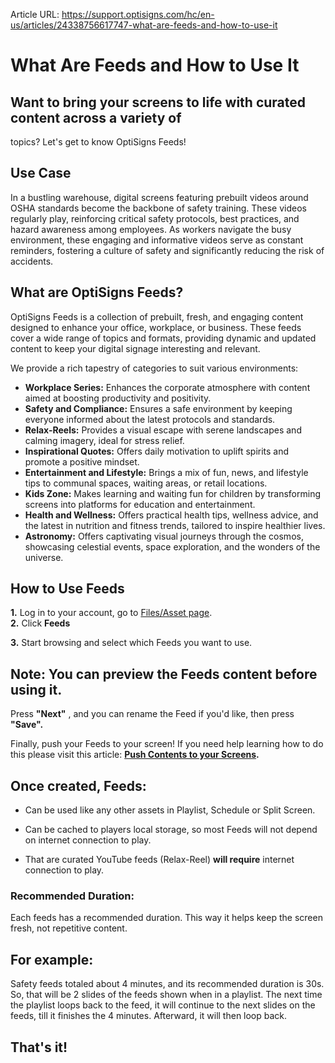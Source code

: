 Article URL: https://support.optisigns.com/hc/en-us/articles/24338756617747-what-are-feeds-and-how-to-use-it

# What Are Feeds and How to Use It

## Want to bring your screens to life with curated content across a variety of
topics? Let's get to know OptiSigns Feeds!

Use Case  
---  
In a bustling warehouse, digital screens featuring prebuilt videos around OSHA
standards become the backbone of safety training. These videos regularly play,
reinforcing critical safety protocols, best practices, and hazard awareness
among employees. As workers navigate the busy environment, these engaging and
informative videos serve as constant reminders, fostering a culture of safety
and significantly reducing the risk of accidents.  
  
## What are OptiSigns Feeds?

OptiSigns Feeds is a collection of prebuilt, fresh, and engaging content
designed to enhance your office, workplace, or business. These feeds cover a
wide range of topics and formats, providing dynamic and updated content to
keep your digital signage interesting and relevant.

We provide a rich tapestry of categories to suit various environments:

  * **Workplace Series:** Enhances the corporate atmosphere with content aimed at boosting productivity and positivity.
  * **Safety and Compliance:** Ensures a safe environment by keeping everyone informed about the latest protocols and standards.
  * **Relax-Reels:** Provides a visual escape with serene landscapes and calming imagery, ideal for stress relief.
  * **Inspirational Quotes:** Offers daily motivation to uplift spirits and promote a positive mindset.
  * **Entertainment and Lifestyle:** Brings a mix of fun, news, and lifestyle tips to communal spaces, waiting areas, or retail locations.
  * **Kids Zone:** Makes learning and waiting fun for children by transforming screens into platforms for education and entertainment.
  * **Health and Wellness:** Offers practical health tips, wellness advice, and the latest in nutrition and fitness trends, tailored to inspire healthier lives.
  * **Astronomy:** Offers captivating visual journeys through the cosmos, showcasing celestial events, space exploration, and the wonders of the universe.

## How to Use Feeds

**1.** Log in to your account, go to [Files/Asset
page](https://app.optisigns.com/app/assetManagement).  
**2.** Click **Feeds**

**3.** Start browsing and select which Feeds you want to use.

Note: You can preview the Feeds content before using it.  
---  
  
Press **"Next"** , and you can rename the Feed if you'd like, then press
**"Save".**

Finally, push your Feeds to your screen! If you need help learning how to do
this please visit this article: **[Push Contents to your
Screens](https://support.optisigns.com/hc/en-us/articles/18988049363859).**

Once created, Feeds:  
---  
  
  * Can be used like any other assets in Playlist, Schedule or Split Screen.

  
  
  * Can be cached to players local storage, so most Feeds will not depend on internet connection to play.

  
  
  * That are curated YouTube feeds (Relax-Reel) **will require** internet connection to play.

  
  
### Recommended Duration:

Each feeds has a recommended duration. This way it helps keep the screen
fresh, not repetitive content.

For example:  
---  
Safety feeds totaled about 4 minutes, and its recommended duration is 30s. So,
that will be 2 slides of the feeds shown when in a playlist. The next time the
playlist loops back to the feed, it will continue to the next slides on the
feeds, till it finishes the 4 minutes. Afterward, it will then loop back.  
  
## That's it!

